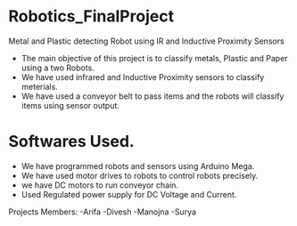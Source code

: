 # Robotics_FinalProject
Metal and Plastic detecting Robot using IR and Inductive Proximity Sensors
- The main objective of this project is to classify metals, Plastic and Paper using a two Robots.
- We have used infrared and Inductive Proximity sensors to classify meterials. 
- We have used a conveyor belt to pass items and the robots will classify items using sensor output.

# Softwares Used.
- We have programmed robots and sensors using Arduino Mega.
- We have used motor drives to robots to control robots precisely.
- we have DC motors to run conveyor chain.
- Used Regulated power supply for DC Voltage and Current.

Projects Members:
-Arifa
-Divesh
-Manojna
-Surya
